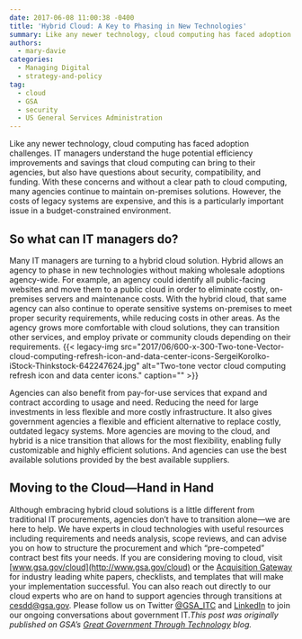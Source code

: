 ```yaml
---
date: 2017-06-08 11:00:38 -0400
title: 'Hybrid Cloud: A Key to Phasing in New Technologies'
summary: Like any newer technology, cloud computing has faced adoption challenges. IT managers understand the huge potential efficiency improvements and savings that cloud computing can bring to their agencies, but also have questions about security, compatibility, and funding. With these concerns and without a clear path to cloud computing, many agencies continue to maintain on-premises solutions.
authors:
  - mary-davie
categories:
  - Managing Digital
  - strategy-and-policy
tag:
  - cloud
  - GSA
  - security
  - US General Services Administration
---
```


Like any newer technology, cloud computing has faced adoption challenges. IT managers understand the huge potential efficiency improvements and savings that cloud computing can bring to their agencies, but also have questions about security, compatibility, and funding. With these concerns and without a clear path to cloud computing, many agencies continue to maintain on-premises solutions. However, the costs of legacy systems are expensive, and this is a particularly important issue in a budget-constrained environment.

## So what can IT managers do?

Many IT managers are turning to a hybrid cloud solution. Hybrid allows an agency to phase in new technologies without making wholesale adoptions agency-wide. For example, an agency could identify all public-facing websites and move them to a public cloud in order to eliminate costly, on-premises servers and maintenance costs. With the hybrid cloud, that same agency can also continue to operate sensitive systems on-premises to meet proper security requirements, while reducing costs in other areas. As the agency grows more comfortable with cloud solutions, they can transition other services, and employ private or community clouds depending on their requirements. {{< legacy-img src="2017/06/600-x-300-Two-tone-Vector-cloud-computing-refresh-icon-and-data-center-icons-SergeiKorolko-iStock-Thinkstock-642247624.jpg" alt="Two-tone vector cloud computing refresh icon and data center icons." caption="" >}}

Agencies can also benefit from pay-for-use services that expand and contract according to usage and need. Reducing the need for large investments in less flexible and more costly infrastructure. It also gives government agencies a flexible and efficient alternative to replace costly, outdated legacy systems. More agencies are moving to the cloud, and hybrid is a nice transition that allows for the most flexibility, enabling fully customizable and highly efficient solutions. And agencies can use the best available solutions provided by the best available suppliers.

## Moving to the Cloud—Hand in Hand

Although embracing hybrid cloud solutions is a little different from traditional IT procurements, agencies don’t have to transition alone—we are here to help. We have experts in cloud technologies with useful resources including requirements and needs analysis, scope reviews, and can advise you on how to structure the procurement and which “pre-competed” contract best fits your needs. If you are considering moving to cloud, visit [www.gsa.gov/cloud](http://www.gsa.gov/cloud) or the [Acquisition Gateway](https://hallways.cap.gsa.gov/app/#/gateway/information-technology) for industry leading white papers, checklists, and templates that will make your implementation successful. You can also reach out directly to our cloud experts who are on hand to support agencies through transitions at <cesdd@gsa.gov>. Please follow us on Twitter [@GSA_ITC](https://twitter.com/gsa_itc) and [LinkedIn](https://www.linkedin.com/company/office-of-information-technology-category-itc-) to join our ongoing conversations about government IT._This post was originally published on GSA&#8217;s [Great Government Through Technology](https://gsablogs.gsa.gov/technology/2017/06/01/hybrid-cloud-a-key-to-phasing-in-new-technologies/) blog._
